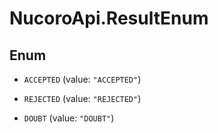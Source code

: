 # NucoroApi.ResultEnum

## Enum


* `ACCEPTED` (value: `"ACCEPTED"`)

* `REJECTED` (value: `"REJECTED"`)

* `DOUBT` (value: `"DOUBT"`)


